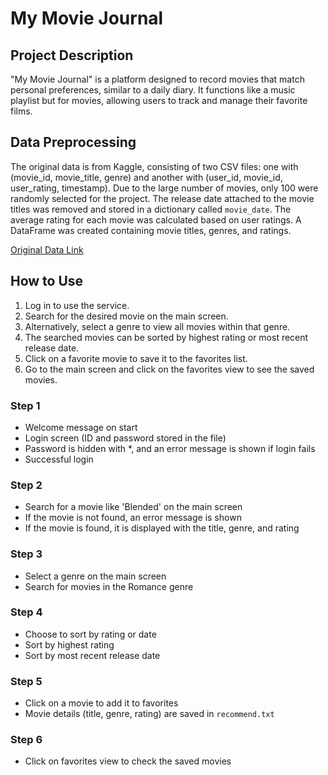# My Movie Journal

## Project Description
"My Movie Journal" is a platform designed to record movies that match personal preferences, similar to a daily diary. It functions like a music playlist but for movies, allowing users to track and manage their favorite films.

## Data Preprocessing
The original data is from Kaggle, consisting of two CSV files: one with (movie_id, movie_title, genre) and another with (user_id, movie_id, user_rating, timestamp). Due to the large number of movies, only 100 were randomly selected for the project. The release date attached to the movie titles was removed and stored in a dictionary called `movie_date`. The average rating for each movie was calculated based on user ratings. A DataFrame was created containing movie titles, genres, and ratings.

[Original Data Link](https://www.kaggle.com/code/ayushimishra2809/movie-recommendation-system/input?scriptVersionId=31040795)

## How to Use

1. Log in to use the service.
2. Search for the desired movie on the main screen.
3. Alternatively, select a genre to view all movies within that genre.
4. The searched movies can be sorted by highest rating or most recent release date.
5. Click on a favorite movie to save it to the favorites list.
6. Go to the main screen and click on the favorites view to see the saved movies.

### Step 1
- Welcome message on start
- Login screen (ID and password stored in the file)
- Password is hidden with *, and an error message is shown if login fails
- Successful login

### Step 2
- Search for a movie like 'Blended' on the main screen
- If the movie is not found, an error message is shown
- If the movie is found, it is displayed with the title, genre, and rating

### Step 3
- Select a genre on the main screen
- Search for movies in the Romance genre

### Step 4
- Choose to sort by rating or date
- Sort by highest rating
- Sort by most recent release date

### Step 5
- Click on a movie to add it to favorites
- Movie details (title, genre, rating) are saved in `recommend.txt`

### Step 6
- Click on favorites view to check the saved movies
